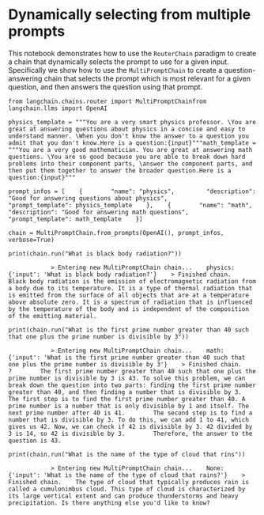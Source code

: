 Dynamically selecting from multiple prompts
===========================================

This notebook demonstrates how to use the `RouterChain` paradigm to create a chain that dynamically selects the prompt to use for a given input. Specifically we show how to use the `MultiPromptChain` to create a question-answering chain that selects the prompt which is most relevant for a given question, and then answers the question using that prompt.

    from langchain.chains.router import MultiPromptChainfrom langchain.llms import OpenAI

    physics_template = """You are a very smart physics professor. \You are great at answering questions about physics in a concise and easy to understand manner. \When you don't know the answer to a question you admit that you don't know.Here is a question:{input}"""math_template = """You are a very good mathematician. You are great at answering math questions. \You are so good because you are able to break down hard problems into their component parts, \answer the component parts, and then put them together to answer the broader question.Here is a question:{input}"""

    prompt_infos = [    {        "name": "physics",         "description": "Good for answering questions about physics",         "prompt_template": physics_template    },    {        "name": "math",         "description": "Good for answering math questions",         "prompt_template": math_template    }]

    chain = MultiPromptChain.from_prompts(OpenAI(), prompt_infos, verbose=True)

    print(chain.run("What is black body radiation?"))

                > Entering new MultiPromptChain chain...    physics: {'input': 'What is black body radiation?'}    > Finished chain.            Black body radiation is the emission of electromagnetic radiation from a body due to its temperature. It is a type of thermal radiation that is emitted from the surface of all objects that are at a temperature above absolute zero. It is a spectrum of radiation that is influenced by the temperature of the body and is independent of the composition of the emitting material.

    print(chain.run("What is the first prime number greater than 40 such that one plus the prime number is divisible by 3"))

                > Entering new MultiPromptChain chain...    math: {'input': 'What is the first prime number greater than 40 such that one plus the prime number is divisible by 3'}    > Finished chain.    ?        The first prime number greater than 40 such that one plus the prime number is divisible by 3 is 43. To solve this problem, we can break down the question into two parts: finding the first prime number greater than 40, and then finding a number that is divisible by 3.         The first step is to find the first prime number greater than 40. A prime number is a number that is only divisible by 1 and itself. The next prime number after 40 is 41.        The second step is to find a number that is divisible by 3. To do this, we can add 1 to 41, which gives us 42. Now, we can check if 42 is divisible by 3. 42 divided by 3 is 14, so 42 is divisible by 3.        Therefore, the answer to the question is 43.

    print(chain.run("What is the name of the type of cloud that rins"))

                > Entering new MultiPromptChain chain...    None: {'input': 'What is the name of the type of cloud that rains?'}    > Finished chain.    The type of cloud that typically produces rain is called a cumulonimbus cloud. This type of cloud is characterized by its large vertical extent and can produce thunderstorms and heavy precipitation. Is there anything else you'd like to know?